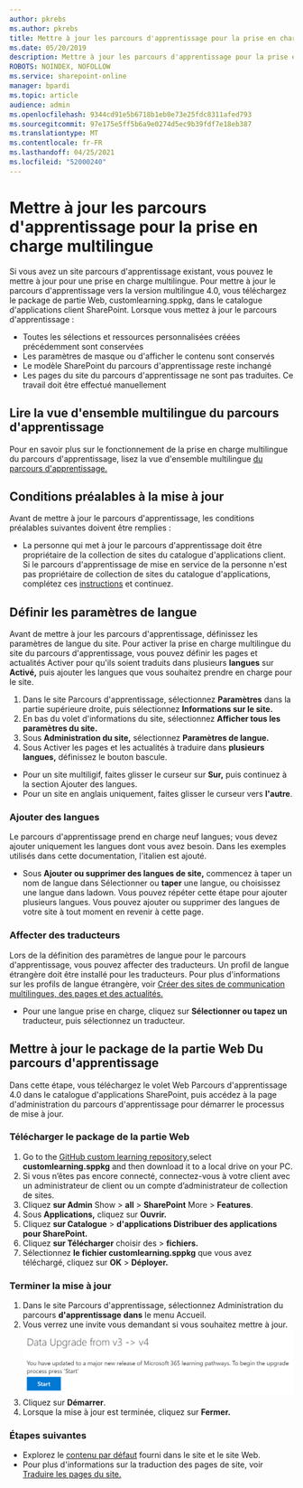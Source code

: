 ```yaml
---
author: pkrebs
ms.author: pkrebs
title: Mettre à jour les parcours d'apprentissage pour la prise en charge multilingue
ms.date: 05/20/2019
description: Mettre à jour les parcours d'apprentissage pour la prise en charge multilingue
ROBOTS: NOINDEX, NOFOLLOW
ms.service: sharepoint-online
manager: bpardi
ms.topic: article
audience: admin
ms.openlocfilehash: 9344cd91e5b6718b1eb0e73e25fdc8311afed793
ms.sourcegitcommit: 97e175e5ff5b6a9e0274d5ec9b39fdf7e18eb387
ms.translationtype: MT
ms.contentlocale: fr-FR
ms.lasthandoff: 04/25/2021
ms.locfileid: "52000240"
---
```

# <a name="update-learning-pathways-for-multilingual-support"></a>Mettre à jour les parcours d'apprentissage pour la prise en charge multilingue
Si vous avez un site parcours d'apprentissage existant, vous pouvez le mettre à jour pour une prise en charge multilingue. Pour mettre à jour le parcours d'apprentissage vers la version multilingue 4.0, vous téléchargez le package de partie Web, customlearning.sppkg, dans le catalogue d'applications client SharePoint. Lorsque vous mettez à jour le parcours d'apprentissage :  

- Toutes les sélections et ressources personnalisées créées précédemment sont conservées
- Les paramètres de masque ou d'afficher le contenu sont conservés
- Le modèle SharePoint du parcours d'apprentissage reste inchangé
- Les pages du site du parcours d'apprentissage ne sont pas traduites. Ce travail doit être effectué manuellement

## <a name="read-the-learning-pathways-multilingual-overview"></a>Lire la vue d'ensemble multilingue du parcours d'apprentissage
Pour en savoir plus sur le fonctionnement de la prise en charge multilingue du parcours d'apprentissage, lisez la vue d'ensemble multilingue [du parcours d'apprentissage.](custom_overview_ml.md) 

## <a name="prerequisites-to-update"></a>Conditions préalables à la mise à jour
Avant de mettre à jour le parcours d'apprentissage, les conditions préalables suivantes doivent être remplies :
- La personne qui met à jour le parcours d'apprentissage doit être propriétaire de la collection de sites du catalogue d'applications client. Si le parcours d'apprentissage de mise en service de la personne n'est pas propriétaire de collection de sites du catalogue d'applications, complétez ces [instructions](addappadmin.md) et continuez. 

## <a name="set-language-settings"></a>Définir les paramètres de langue 
Avant de mettre à jour les parcours d'apprentissage, définissez les paramètres de langue du site. Pour activer la prise en charge multilingue du site du parcours d'apprentissage, vous pouvez définir les pages et actualités Activer pour qu'ils soient traduits dans plusieurs **langues** sur **Activé,** puis ajouter les langues que vous souhaitez prendre en charge pour le site.
1.  Dans le site Parcours d'apprentissage, sélectionnez **Paramètres** dans la partie supérieure droite, puis sélectionnez **Informations sur le site.**
2.  En bas du volet d'informations du site, sélectionnez **Afficher tous les paramètres du site.**
3.  Sous **Administration du site,** sélectionnez **Paramètres de langue.**
4.  Sous Activer les pages et les actualités à traduire dans **plusieurs langues,** définissez le bouton bascule. 
- Pour un site multiligif, faites glisser le curseur sur **Sur,** puis continuez à la section Ajouter des langues. 
- Pour un site en anglais uniquement, faites glisser le curseur vers **l'autre**.

### <a name="add-languages"></a>Ajouter des langues
Le parcours d'apprentissage prend en charge neuf langues; vous devez ajouter uniquement les langues dont vous avez besoin. Dans les exemples utilisés dans cette documentation, l'italien est ajouté. 
- Sous **Ajouter ou supprimer des langues de site,** commencez à taper un nom de langue dans Sélectionner ou **taper** une langue, ou choisissez une langue dans ladown. Vous pouvez répéter cette étape pour ajouter plusieurs langues. Vous pouvez ajouter ou supprimer des langues de votre site à tout moment en revenir à cette page.
 
### <a name="assign-translators"></a>Affecter des traducteurs
Lors de la définition des paramètres de langue pour le parcours d'apprentissage, vous pouvez affecter des traducteurs. Un profil de langue étrangère doit être installé pour les traducteurs. Pour plus d'informations sur les profils de langue étrangère, voir [Créer des sites de communication multilingues, des pages et des actualités.](https://support.office.com/article/2bb7d610-5453-41c6-a0e8-6f40b3ed750c)  
- Pour une langue prise en charge, cliquez sur **Sélectionner ou tapez un** traducteur, puis sélectionnez un traducteur. 

## <a name="update-the-learning-pathways-web-part-package"></a>Mettre à jour le package de la partie Web Du parcours d'apprentissage
Dans cette étape, vous téléchargez le volet Web Parcours d'apprentissage 4.0 dans le catalogue d'applications SharePoint, puis accédez à la page d'administration du parcours d'apprentissage pour démarrer le processus de mise à jour.

### <a name="upload-the-web-part-package"></a>Télécharger le package de la partie Web
1.  Go to the [GitHub custom learning repository,](https://github.com/pnp/custom-learning-office-365/tree/master/webpart)select **customlearning.sppkg** and then download it to a local drive on your PC. 
2.  Si vous n’êtes pas encore connecté, connectez-vous à votre client avec un administrateur de client ou un compte d’administrateur de collection de sites. 
3.  Cliquez **sur Admin** Show  >  **all**  >  **SharePoint** More  >  **Features**. 
4.  Sous **Applications,** cliquez sur **Ouvrir.** 
5.  Cliquez **sur Catalogue**  >  **d'applications Distribuer des applications pour SharePoint.** 
6.  Cliquez **sur Télécharger** choisir des  >  **fichiers.** 
7.  Sélectionnez **le fichier customlearning.sppkg** que vous avez téléchargé, cliquez sur **OK**  >  **Déployer.** 

### <a name="complete-the-update"></a>Terminer la mise à jour
1.  Dans le site Parcours d'apprentissage, sélectionnez Administration du parcours **d'apprentissage** **dans** le menu Accueil. 
2.  Vous verrez une invite vous demandant si vous souhaitez mettre à jour. 
![custom_update_adminprompt_ml.png](media/custom_update_adminprompt_ml.png)
3.  Cliquez sur **Démarrer**. 
4. Lorsque la mise à jour est terminée, cliquez sur **Fermer.** 

### <a name="next-steps"></a>Étapes suivantes
- Explorez le [contenu par défaut](custom_exploresite.md) fourni dans le site et le site Web.
- Pour plus d'informations sur la traduction des pages de site, voir [Traduire les pages du site.](custom_translate_page_ml.md) 

